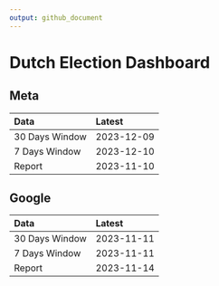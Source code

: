 ```yaml
---
output: github_document
---
```


# Dutch Election Dashboard



## Meta


|Data           |Latest     |
|:--------------|:----------|
|30 Days Window |2023-12-09 |
|7 Days Window  |2023-12-10 |
|Report         |2023-11-10 |

## Google


|Data           |Latest     |
|:--------------|:----------|
|30 Days Window |2023-11-11 |
|7 Days Window  |2023-11-11 |
|Report         |2023-11-14 |
